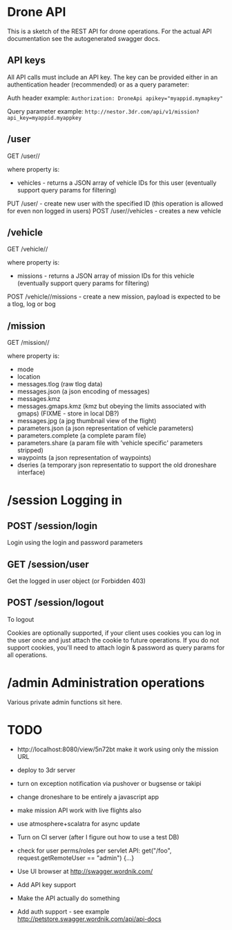 
# Drone API

This is a sketch of the REST API for drone operations.  For the actual API documentation see the autogenerated swagger docs.

## API keys

All API calls must include an API key.  The key can be provided either in an authentication header (recommended) or as a query parameter:

Auth header example:
`
Authorization: DroneApi apikey="myappid.mymapkey"
`

Query parameter example:
`
http://nestor.3dr.com/api/v1/mission?api_key=myappid.myappkey
`

## /user

GET /user/<id>/<property>

where property is:
* vehicles - returns a JSON array of vehicle IDs for this user (eventually support query params for filtering)

PUT /user/<id> - create new user with the specified ID (this operation is allowed for even non logged in users)
POST /user/<id>/vehicles - creates a new vehicle

## /vehicle

GET /vehicle/<id>/<property>

where property is:
* missions - returns a JSON array of mission IDs for this vehicle (eventually support query params for filtering)

POST /vehicle/<id>/missions - create a new mission, payload is expected to be a tlog, log or bog

## /mission

GET /mission/<id>/<property>

where property is:
* mode
* location
* messages.tlog (raw tlog data)
* messages.json (a json encoding of messages)
* messages.kmz
* messages.gmaps.kmz (kmz but obeying the limits associated with gmaps) (FIXME - store in local DB?)
* messages.jpg (a jpg thumbnail view of the flight)
* parameters.json (a json representation of vehicle parameters)
* parameters.complete (a complete param file)
* parameters.share (a param file with 'vehicle specific' parameters stripped)
* waypoints (a json representation of waypoints)
* dseries (a temporary json representatio to support the old droneshare interface)

# /session Logging in

## POST /session/login
Login using the login and password parameters

## GET /session/user
Get the logged in user object (or Forbidden 403)

## POST /session/logout
To logout

Cookies are optionally supported, if your client uses cookies you can log in the user once and just attach the cookie to future operations.
If you do not support cookies, you'll need to attach login & password as query params for all operations.

# /admin Administration operations

Various private admin functions sit here.

# TODO

* http://localhost:8080/view/5n72bt make it work using only the mission URL
* deploy to 3dr server
* turn on exception notification via pushover or bugsense or takipi
* change droneshare to be entirely a javascript app
* make mission API work with live flights also
* use atmosphere+scalatra for async update
* Turn on CI server (after I figure out how to use a test DB)

* check for user perms/roles per servlet API: get("/foo", request.getRemoteUser == "admin") {...}

* Use UI browser at http://swagger.wordnik.com/
* Add API key support
* Make the API actually do something
* Add auth support - see example http://petstore.swagger.wordnik.com/api/api-docs
